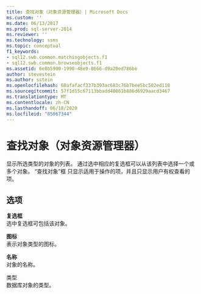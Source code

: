 ```yaml
---
title: 查找对象（对象资源管理器）| Microsoft Docs
ms.custom: ''
ms.date: 06/13/2017
ms.prod: sql-server-2014
ms.reviewer: ''
ms.technology: ssms
ms.topic: conceptual
f1_keywords:
- sql12.swb.common.matchingobjects.f1
- sql12.swb.common.browseobjects.f1
ms.assetid: 6e8b5900-1990-48e9-8666-d9a20ed786be
author: stevestein
ms.author: sstein
ms.openlocfilehash: 60afafacf337b393ac683c76b7bee5bc502ed118
ms.sourcegitcommit: 57f1d15c67113bbadd40861b886d6929aacd3467
ms.translationtype: MT
ms.contentlocale: zh-CN
ms.lasthandoff: 06/18/2020
ms.locfileid: "85067344"
---
```

# <a name="browse-for-objects-object-explorer"></a>查找对象（对象资源管理器）
  显示所选类型的对象的列表。 通过选中相应的复选框可以从该列表中选择一个或多个对象。 “查找对象”框  只显示适用于操作的项，并且只显示用户有权查看的项。  
  
## <a name="options"></a>选项  
 **复选框**  
 选中复选框可包括该对象。  
  
 **图标**  
 表示对象类型的图标。  
  
 **名称**  
 对象的名称。  
  
 类型   
 数据库对象的类型。  
  
  
